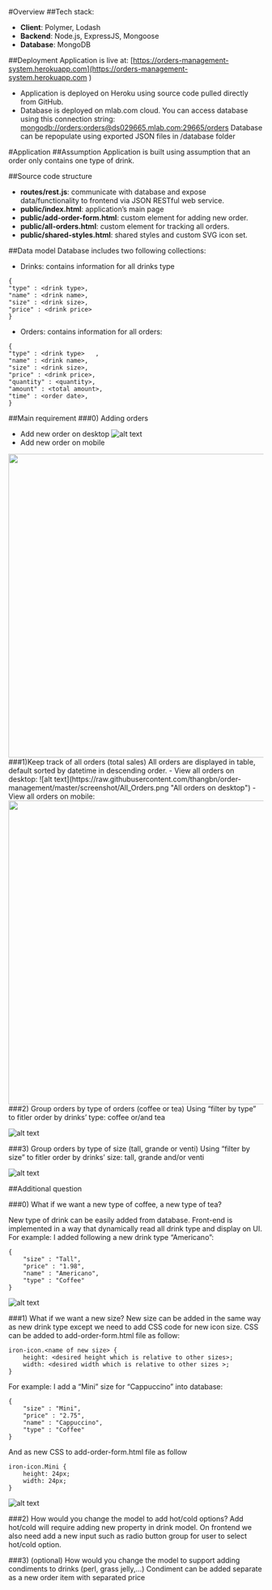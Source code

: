 #Overview 
##Tech stack:
-  **Client**: Polymer, Lodash
-  **Backend**: Node.js, ExpressJS, Mongoose
-  **Database**: MongoDB

##Deployment
Application is live at: [https://orders-management-system.herokuapp.com](https://orders-management-system.herokuapp.com )
-  Application is deployed on Heroku using source code pulled directly from GitHub.
-  Database is deployed on mlab.com cloud. You can access database using this connection string: 
[mongodb://orders:orders@ds029665.mlab.com:29665/orders](mongodb://orders:orders@ds029665.mlab.com:29665/orders)
Database can be repopulate using exported JSON files in /database folder

#Application
##Assumption
Application is built using assumption that an order only contains one type of drink.

##Source code structure
-  **routes/rest.js**: communicate with database and expose data/functionality to frontend via JSON RESTful web service.
-  **public/index.html**: application’s main page 
-  **public/add-order-form.html**: custom element for adding new order.
-  **public/all-orders.html**: custom element for tracking all orders.
-  **public/shared-styles.html**: shared styles and custom SVG icon set.

##Data model
Database includes two following collections:
-  Drinks: contains information for all drinks type
```
{
"type" : <drink type>,
"name" : <drink name>,
"size" : <drink size>,
"price" : <drink price>
}
```
-  Orders: contains information for all orders:
```
{
"type" : <drink type>	,
"name" : <drink name>,
"size" : <drink size>,
"price" : <drink price>,
"quantity" : <quantity>,
"amount" : <total amount>,
"time" : <order date>,
}
```

##Main requirement
###0) Adding orders
-  Add new order on desktop
![alt text](https://raw.githubusercontent.com/thangbn/order-management/master/screenshot/add_Order.png "Add new order on desktop")
-  Add new order on mobile
<img src="https://raw.githubusercontent.com/thangbn/order-management/master/screenshot/add_Order-M.png" width="600">
###1)Keep track of all orders (total sales)
All orders are displayed in table, default sorted by datetime in descending order.
-  View all orders on desktop:
![alt text](https://raw.githubusercontent.com/thangbn/order-management/master/screenshot/All_Orders.png "All orders on desktop")
-  View all orders on mobile:
<img src="https://raw.githubusercontent.com/thangbn/order-management/master/screenshot/AllOrders-M.png" width="600">
###2) Group orders by type of orders (coffee or tea)
Using “filter by type” to fitler order by drinks’ type: coffee or/and tea

![alt text](https://raw.githubusercontent.com/thangbn/order-management/master/screenshot/All_Orders-GroupByType.png "Group orders by drink type")

###3) Group orders by type of size (tall, grande or venti)
Using “filter by size” to fitler order by drinks’ size: tall, grande and/or venti

![alt text](https://raw.githubusercontent.com/thangbn/order-management/master/screenshot/All_Orders-GroupBySize.png "Group orders by drink size")

##Additional question

###0)	What if we want a new type of coffee, a new type of tea?

New type of drink can be easily added from database. Front-end is implemented in a way that dynamically read all drink type and display on UI.
For example: I added following a new drink type “Americano”:
```
{
	"size" : "Tall",
	"price" : "1.98",
	"name" : "Americano",
	"type" : "Coffee"
}
```
![alt text](https://raw.githubusercontent.com/thangbn/order-management/master/screenshot/Add_New_Drink_Type.png "After add new drink type")

###1)	What if we want a new size?
New size can be added in the same way as new drink type except we need to add CSS code for new icon size. CSS can be added to add-order-form.html file as follow:
```
iron-icon.<name of new size> {
    height: <desired height which is relative to other sizes>;
    width: <desired width which is relative to other sizes >;
}
```
For example: I add a “Mini” size for “Cappuccino” into database:
```
{
	"size" : "Mini",
	"price" : "2.75",
	"name" : "Cappuccino",
	"type" : "Coffee"
}
```
And as new CSS to add-order-form.html file as follow
```
iron-icon.Mini {
    height: 24px;
    width: 24px;
}
```

![alt text](https://raw.githubusercontent.com/thangbn/order-management/master/screenshot/Add_New_Drink_Size.png "After add new drink size")

###2)	How would you change the model to add hot/cold options?
Add hot/cold will require adding new property in drink model. On frontend we also need add a new input such as radio button group for user to select hot/cold option. 

###3)	 (optional) How would you change the model to support adding condiments to drinks (perl, grass jelly,...)
Condiment can be added separate as a new order item with separated price


